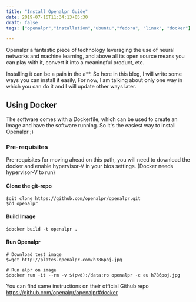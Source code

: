 ```yaml
---
title: "Install Openalpr Guide"
date: 2019-07-16T11:34:13+05:30
draft: false
tags: ["openalpr","installation","ubuntu","fedora", "linux", "docker"]

---
```


Openalpr a fantastic piece of technology leveraging the use of neural networks and machine learning, and above all its open source means you can play with it, convert it into a meaningful product, etc.

Installing it can be a pain in the a**. So here in this blog, I will write some ways you can install it easily, For now, I am talking about only one way in which you can do it and I will update other ways later.

## Using Docker

The software comes with a Dockerfile, which can be used to create an Image and have the software running. So it's the easiest way to install Openalpr ;)

### Pre-requisites

Pre-requisites for moving ahead on this path, you will need to download the docker and enable hypervisor-V in your bios settings. (Docker needs hypervisor-V to run)

#### Clone the git-repo

```shell
$git clone https://github.com/openalpr/openalpr.git
$cd openalpr
```

#### Build Image

```shell
$docker build -t openalpr .
```

#### Run Openalpr

```shell
# Download test image
$wget http://plates.openalpr.com/h786poj.jpg

# Run alpr on image
$docker run -it --rm -v $(pwd):/data:ro openalpr -c eu h786poj.jpg
```

You can find same instructions on their official Github repo
https://github.com/openalpr/openalpr#docker
